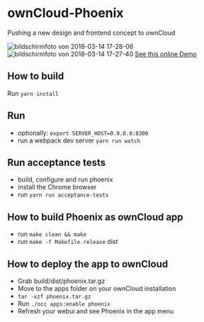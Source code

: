 # ownCloud-Phoenix

Pushing a new design and frontend concept to ownCloud

![bildschirmfoto von 2018-03-14 17-28-06](https://user-images.githubusercontent.com/1005065/37416039-20817b4c-27ad-11e8-9f14-cbe12936fd64.png)
![bildschirmfoto von 2018-03-14 17-27-40](https://user-images.githubusercontent.com/1005065/37416040-20ad906a-27ad-11e8-8a56-ad5f824743a0.png)
[See this online Demo](http://dev.felix.click/OWC.007.16/0.1.0/)

## How to build

Run `yarn install`

## Run

- optionally: `export SERVER_HOST=0.0.0.0:8300`
- run a webpack dev server `yarn run watch`

## Run acceptance tests

- build, configure and run phoenix
- install the Chrome browser
- run `yarn run acceptance-tests`

## How to build Phoenix as ownCloud app

- run `make clean && make`
- run `make -f Makefile.release` dist

## How to deploy the app to ownCloud

- Grab build/dist/phoenix.tar.gz
- Move to the apps folder on your ownCloud installation
- `tar -xzf phoenix.tar.gz`
- Run `./occ apps:enable phoenix`
- Refresh your webui and see Phoenix in the app menu

